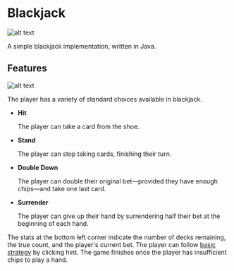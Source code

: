 # Blackjack
![alt text](https://github.com/yeyoan/blackjack-6102/raw/master/src/images/default_logo_s.png "Blackjack")

A simple blackjack implementation, written in Java.

## Features
![alt text](https://github.com/yeyoan/blackjack-6102/raw/clean-ui/image.png "Game screenshot")

The player has a variety of standard choices available in blackjack.
* **Hit**

   The player can take a card from the shoe.
* **Stand**

   The player can stop taking cards, finishing their turn.
* **Double Down**

   The player can double their original bet—provided they have enough chips—and take one last card.
* **Surrender**

   The player can give up their hand by surrendering half their bet at the beginning of each hand.
   
The stats at the bottom left corner indicate the number of decks remaining, the true count, and the player's current bet.
The player can follow [basic strategy](https://en.wikipedia.org/wiki/Blackjack#Basic_strategy) by clicking hint. The game finishes once the player has insufficient chips to play a hand.
